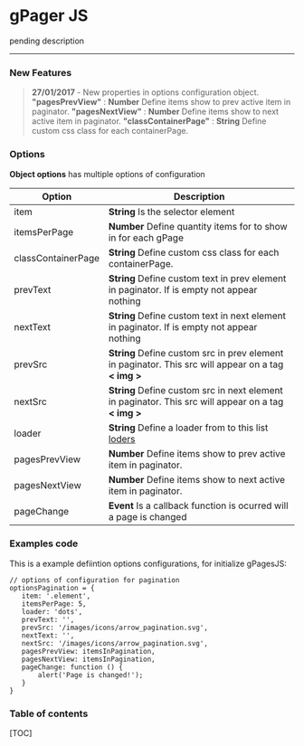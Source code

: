 gPager JS
===================


pending description

----------

### New Features

> **27/01/2017** - New properties in options configuration object. **"pagesPrevView"**  :  **Number** Define items show to prev active item in paginator.  **"pagesNextView"**  :  **Number** Define items show to next active item in paginator.  **"classContainerPage"**  :  **String** Define custom css class for each containerPage.

### Options

**Object options** has multiple options of configuration

Option                           | Description
---------------------------------| -------------------------------
item                             | **String** Is the selector element
itemsPerPage                     | **Number** Define quantity items for to show in for each gPage
classContainerPage               | **String** Define custom css class for each containerPage.
prevText                         | **String** Define custom text in prev element in paginator. If is empty not appear nothing
nextText                         | **String** Define custom text in next element in paginator. If is empty not appear nothing
prevSrc                          | **String** Define custom src in prev element in paginator. This src will appear on a tag **< img >**
nextSrc                          | **String** Define custom src in next element in paginator. This src will appear on a tag **< img >**
loader                           | **String** Define a loader from to this list [loders](https://codepen.io/gdmartinez93/pen/pRPyoR)
pagesPrevView                    | **Number** Define items show to prev active item in paginator.
pagesNextView                    | **Number** Define items show to next active item in paginator.
pageChange                       | **Event** Is a callback function is ocurred will a page is changed


### Examples code

This is a example defiintion options configurations, for initialize gPagesJS:

```
// options of configuration for pagination
optionsPagination = {
   item: '.element',
   itemsPerPage: 5,
   loader: 'dots',
   prevText: '',
   prevSrc: '/images/icons/arrow_pagination.svg',
   nextText: '',
   nextSrc: '/images/icons/arrow_pagination.svg',
   pagesPrevView: itemsInPagination,
   pagesNextView: itemsInPagination,
   pageChange: function () {
	   alert('Page is changed!');
   }
}
```

### Table of contents

[TOC]

